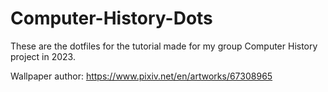 # Computer-History-Dots

These are the dotfiles for the tutorial made for my group Computer History project in 2023.

Wallpaper author: https://www.pixiv.net/en/artworks/67308965
